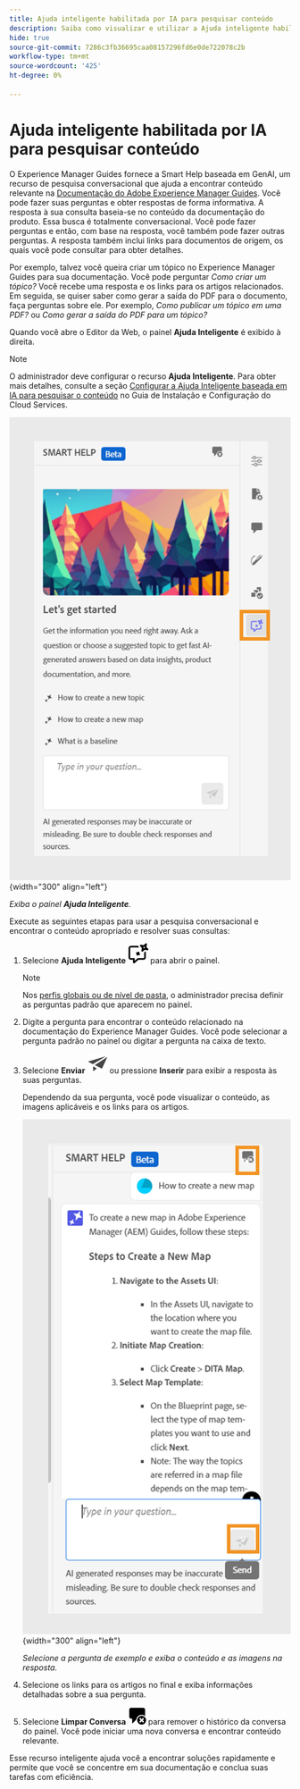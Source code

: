 ```yaml
---
title: Ajuda inteligente habilitada por IA para pesquisar conteúdo
description: Saiba como visualizar e utilizar a Ajuda inteligente habilitada por IA no Editor da Web.
hide: true
source-git-commit: 7286c3fb36695caa08157296fd6e0de722078c2b
workflow-type: tm+mt
source-wordcount: '425'
ht-degree: 0%

---
```


# Ajuda inteligente habilitada por IA para pesquisar conteúdo



O Experience Manager Guides fornece a Smart Help baseada em GenAI, um recurso de pesquisa conversacional que ajuda a encontrar conteúdo relevante na [Documentação do Adobe Experience Manager Guides](https://experienceleague.adobe.com/en/docs/experience-manager-guides/using/overview).
Você pode fazer suas perguntas e obter respostas de forma informativa. A resposta à sua consulta baseia-se no conteúdo da documentação do produto. Essa busca é totalmente conversacional. Você pode fazer perguntas e então, com base na resposta, você também pode fazer outras perguntas. A resposta também inclui links para documentos de origem, os quais você pode consultar para obter detalhes.

Por exemplo, talvez você queira criar um tópico no Experience Manager Guides para sua documentação. Você pode perguntar *Como criar um tópico?* Você recebe uma resposta e os links para os artigos relacionados. Em seguida, se quiser saber como gerar a saída do PDF para o documento, faça perguntas sobre ele. Por exemplo, *Como publicar um tópico em uma PDF?* ou *Como gerar a saída do PDF para um tópico?*



Quando você abre o Editor da Web, o painel **Ajuda Inteligente** é exibido à direita.



>[!NOTE]
>
> O administrador deve configurar o recurso **Ajuda Inteligente**. Para obter mais detalhes, consulte a seção [Configurar a Ajuda Inteligente baseada em IA para pesquisar o conteúdo](/help/product-guide/cs-install-guide/conf-smart-help.md) no Guia de Instalação e Configuração do Cloud Services.

![Painel Ajuda Inteligente](images/smart-help-panel.png){width="300" align="left"}

*Exiba o painel **Ajuda Inteligente**.*

Execute as seguintes etapas para usar a pesquisa conversacional e encontrar o conteúdo apropriado e resolver suas consultas:

1. Selecione **Ajuda Inteligente** ![Ícone da Ajuda Inteligente](images/smart-help-icon.svg) para abrir o painel.



   >[!NOTE]
   >
   > Nos [perfis globais ou de nível de pasta](/help/product-guide/cs-install-guide/conf-folder-level.md#conf-ai-guides-assistant), o administrador precisa definir as perguntas padrão que aparecem no painel.

1. Digite a pergunta para encontrar o conteúdo relacionado na documentação do Experience Manager Guides. Você pode selecionar a pergunta padrão no painel ou digitar a pergunta na caixa de texto.

1. Selecione **Enviar** ![Enviar ícone](images/send-icon.svg) ou pressione **Inserir** para exibir a resposta às suas perguntas.

   Dependendo da sua pergunta, você pode visualizar o conteúdo, as imagens aplicáveis e os links para os artigos.

   ![Resposta do painel da Ajuda Inteligente](images/smart-help-panel-response.png){width="300" align="left"}


   *Selecione a pergunta de exemplo e exiba o conteúdo e as imagens na resposta.*





1. Selecione os links para os artigos no final e exiba informações detalhadas sobre a sua pergunta.


1. Selecione **Limpar Conversa** ![limpar conversa](images/clear-conversation-icon.svg) para remover o histórico da conversa do painel. Você pode iniciar uma nova conversa e encontrar conteúdo relevante.

Esse recurso inteligente ajuda você a encontrar soluções rapidamente e permite que você se concentre em sua documentação e conclua suas tarefas com eficiência.
